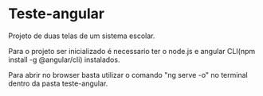 # Teste-angular
Projeto de duas telas de um sistema escolar. 

Para o projeto ser inicializado é necessario ter o node.js e angular CLI(npm install -g @angular/cli) instalados. 

Para abrir no browser basta utilizar o comando "ng serve -o" no terminal dentro da pasta teste-angular.

